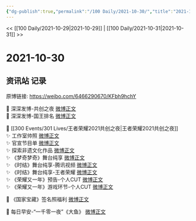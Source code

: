 ```yaml
---
{"dg-publish":true,"permalink":"/100 Daily/2021-10-30/","title":"2021-10-30","created":"2022-12-23T11:45:45.000+08:00","updated":"2023-02-26T00:50:21.000+08:00"}
---
```



<< [[100 Daily/2021-10-29\|2021-10-29]] | [[100 Daily/2021-10-31\|2021-10-31]] >>

# 2021-10-30

## 资讯站 记录

原博链接: https://weibo.com/6466290670/KFbh9hchY

💫 深深发博-共创之夜 [微博正文](https://m.weibo.cn/6466290670/4698112365692788)  
💫 深深发博-国王排名 [微博正文](https://m.weibo.cn/6466290670/4698010488932318)

💫 [[300 Events/301 Lives/王者荣耀2021共创之夜\|王者荣耀2021共创之夜]]  
✨ 工作室帅照 [微博正文](https://m.weibo.cn/6466290670/4698124381851219)  
✨ 官宣节目单 [微博正文](https://m.weibo.cn/6466290670/4698039107454624)  
✨ 探索非遗文化作品 [微博正文](https://m.weibo.cn/6466290670/4698122968367739)  
✨ 《梦奇梦奇》舞台纯享 [微博正文](https://m.weibo.cn/6466290670/4698107122552494)  
✨ 《时结》舞台纯享-腾讯视频 [微博正文](https://m.weibo.cn/6466290670/4698125002870797)  
✨ 《时结》舞台纯享-王者荣耀 [微博正文](https://m.weibo.cn/6466290670/4698141603664843)  
✨ 《荣耀又一年》预告-个人CUT [微博正文](https://m.weibo.cn/6466290670/4698024460946200)  
✨ 《荣耀又一年》游戏环节-个人CUT [微博正文](https://m.weibo.cn/6466290670/4698098226695278)

💫 《国家宝藏》签名照福利 [微博正文](https://m.weibo.cn/6466290670/4697967648575450)

💫 每日早安-“一千零一夜”《大鱼》 [微博正文](https://m.weibo.cn/6466290670/4697937748427050)
